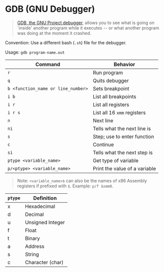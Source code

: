 # GDB (GNU Debugger)

> [GDB, the GNU Project debugger](https://www.gnu.org/software/gdb/), allows you to see what is going on `inside' another program while it executes -- or what another program was doing at the moment it crashed.

Convention: Use a different bash (`.sh`) file for the debugger.

Usage: `gdb program-name.out`

| Command                                     | Behavior                      |
| ------------------------------------------- | ----------------------------- |
| `r`                                         | Run program                   |
| `q`                                         | Quits debugger                |
| `b <function_name or line_number>`          | Sets breakpoint               |
| `i b`                                       | List all breakpoints          |
| `i r`                                       | List all registers            |
| `i r s`                                     | List all 16 `xmm` registers   |
| `n`                                         | Next line                     |
| `ni`                                        | Tells what the next line is   |
| `s`                                         | Step; use to enter function   |
| `c`                                         | Continue                      |
| `si`                                        | Tells what the next step is   |
| `ptype <variable_name>`                     | Get type of variable          |
| `p/<ptype> <variable_name>`                 | Print the value of a variable |

> Note: `<variable_name>`s can also be the names of x86 Assembly registers if prefixed with `$`. Example: `p/f $xmm0`.

| `ptype` | Definition       |
| ------- | ---------------- |
| x       | Hexadecimal      |
| d       | Decimal          |
| u       | Unsigned Integer |
| f       | Float            |
| t       | Binary           |
| a       | Address          |
| s       | String           |
| c       | Character (char) |
